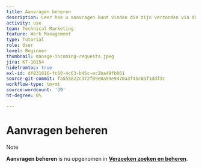 ```yaml
---
title: Aanvragen beheren
description: Leer hoe u aanvragen kunt vinden die zijn verzonden via dashboards, [!UICONTROL Home]de [!UICONTROL Requests] of de [!UICONTROL Teams] pagina in [!DNL  Workfront].
activity: use
team: Technical Marketing
feature: Work Management
type: Tutorial
role: User
level: Beginner
thumbnail: manage-incoming-requests.jpeg
jira: KT-10154
hidefromtoc: true
exl-id: df831816-fc60-4c63-b46c-ec2ba49fb061
source-git-commit: fa555822c372f09e0a99e9470a3f45c03f1ddf3c
workflow-type: tm+mt
source-wordcount: '39'
ht-degree: 0%

---
```


# Aanvragen beheren

>[!NOTE]
>
>**Aanvragen beheren** is nu opgenomen in **[Verzoeken zoeken en beheren](https://experienceleague.adobe.com/docs/workfront-learn/tutorials-workfront/manage-work/issues-requests/find-requests.html)**.

